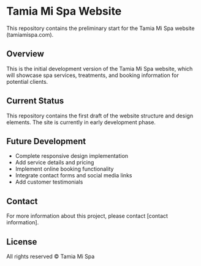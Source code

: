 # Tamia Mi Spa Website

This repository contains the preliminary start for the Tamia Mi Spa website (tamiamispa.com).

## Overview

This is the initial development version of the Tamia Mi Spa website, which will showcase spa services, treatments, and booking information for potential clients.

## Current Status

This repository contains the first draft of the website structure and design elements. The site is currently in early development phase.

## Future Development

- Complete responsive design implementation
- Add service details and pricing
- Implement online booking functionality
- Integrate contact forms and social media links
- Add customer testimonials

## Contact

For more information about this project, please contact [contact information].

## License

All rights reserved © Tamia Mi Spa 